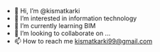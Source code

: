 - 👋 Hi, I’m @kismatkarki
- 👀 I’m interested in information technology
- 🌱 I’m currently learning BIM
- 💞️ I’m looking to collaborate on ...
- 📫 How to reach me kismatkarki99@gmail.com

<!---
kismatkarki/kismatkarki is a ✨ special ✨ repository because its `README.md` (this file) appears on your GitHub profile.
You can click the Preview link to take a look at your changes.
--->
